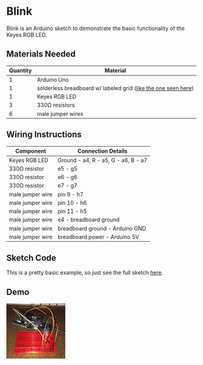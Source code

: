 # Blink
Blink is an Arduino sketch to demonstrate the basic functionality of the Keyes RGB LED.

## Materials Needed
Quantity | Material
---------|---------
1|Arduino Uno
1|solderless breadboard w/ labeled grid ([like the one seen here](http://www.amazon.com/Solderless-Plug--BreadBoard-tie-points-200PTS/dp/B005GYATUG))
1|Keyes RGB LED
3|330Ω resistors
6|male jumper wires

## Wiring Instructions

Component  | Connection Details | 
------------- | -------------
Keyes RGB LED | Ground - a4, R - a5, G - a6, B - a7
330Ω resistor | e5 - g5
330Ω resistor | e6 - g6
330Ω resistor | e7 - g7
male jumper wire | pin 9 - h7
male jumper wire | pin 10 - h6
male jumper wire | pin 11 - h5
male jumper wire | e4 - breadboard ground
male jumper wire | breadboard ground - Arduino GND
male jumper wire | breadboard power - Arduino 5V

## Sketch Code

This is a pretty basic example, so just see the full sketch [here](Blink.ino).

## Demo

<img src='demo.gif' title='demo' alt='demo' />
